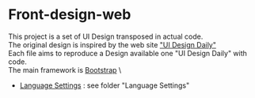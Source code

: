 # Front-design-web
This project is a set of UI Design transposed in actual code.\
The original design is inspired by the web site ["UI Design Daily"](https://uidesigndaily.com/ ) \
Each file aims to reproduce a Design available one "UI Design Daily" with code. \
The main framework is [Bootstrap](https://getbootstrap.com/) \

- [Language Settings](https://uidesigndaily.com/posts/sketch-language-settings-day-1063) : see folder "Language Settings"
